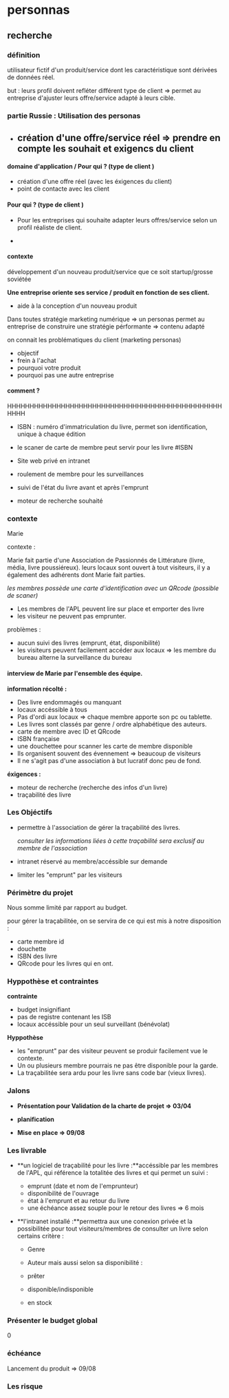 # personnas

## recherche

### définition

utilisateur fictif d'un produit/service dont les caractéristique sont dérivées de données réel.

but : leurs profil doivent refléter différent type de client => permet au entreprise d'ajuster leurs offre/service adapté à leurs cible.

### partie Russie : Utilisation des personas

* ## création d'une offre/service réel => prendre en compte les souhait et exigencs du client

#### domaine d'application / Pour qui ? (type de client )
* création d'une offre réel (avec les éxigences du client)
* point de contacte avec les client


#### Pour qui ? (type de client )

* Pour les entreprises qui souhaite adapter leurs offres/service selon un profil réaliste de client.
 
* 

#### contexte

développement d'un nouveau produit/service que ce soit startup/grosse soviétée

**Une entreprise oriente ses service / produit en fonction de ses client.**

* aide à la conception d'un nouveau produit


Dans toutes stratégie marketing numérique => un personas permet au entreprise de construire une stratégie pérformante => contenu adapté


on connait les problématiques du client (marketing personas)
* objectif
* frein à l'achat
* pourquoi votre produit
* pourquoi pas une autre entreprise 


#### comment ?




HHHHHHHHHHHHHHHHHHHHHHHHHHHHHHHHHHHHHHHHHHHHHHHHHHHH


* ISBN : numéro d'immatriculation du livre, permet son identification, unique à chaque édition

* le scaner de carte de membre peut servir pour les livre #ISBN

* Site web privé en intranet

* roulement de membre pour les surveillances

* suivi de l'état du livre avant et après l'emprunt

* moteur de recherche souhaité


### contexte

Marie 

contexte :

Marie fait partie d'une Association de Passionnés de Littérature (livre, média, livre poussiéreux). leurs locaux sont ouvert à tout visiteurs, il y a également des adhérents dont Marie fait parties.

_les membres possède une carte d'identification avec un QRcode (possible de scaner)_

* Les membres de l'APL peuvent lire sur place et emporter des livre
* les visiteur ne peuvent pas emprunter.

problèmes : 
* aucun suivi des livres (emprunt, état, disponibilité)
* les visiteurs peuvent facilement accéder aux locaux => les membre du bureau alterne la surveillance du bureau

#### interview de Marie par l'ensemble des équipe.

**information récolté :**

* Des livre endommagés ou manquant
* locaux accéssible à tous
* Pas d'ordi aux locaux => chaque membre apporte son pc ou tablette.
* Les livres sont classés par genre / ordre alphabétique des auteurs.
* carte de membre avec ID et QRcode 
* ISBN française
* une douchettee pour scanner les carte de membre disponible
* Ils organisent souvent des évennement => beaucoup de visiteurs
* Il ne s'agit pas d'une association à but lucratif donc peu de fond.

**éxigences :**

* moteur de recherche (recherche des infos d'un livre)
* traçabilité des livre

### Les Objéctifs

* permettre à l'association de gérer la traçabilité des livres.
    
    _consulter les informations liées à cette traçabilité sera exclusif au membre de l'association_

* intranet réservé au membre/accéssible sur demande
* limiter les "emprunt" par les visiteurs

### Périmètre du projet

Nous somme limité par rapport au budget.

pour gérer la traçabilitée, on se servira de ce qui est mis à notre disposition :

* carte membre id
* douchette
* ISBN des livre 
* QRcode pour les livres qui en ont.


### Hyppothèse et contraintes

**contrainte**

* budget insignifiant
* pas de registre contenant les ISB
* locaux accéssible pour un seul surveillant (bénévolat)

**Hyppothèse**

* les "emprunt" par des visiteur peuvent se produir facilement vue le contexte.
* Un ou plusieurs membre pourrais ne pas être disponible pour la garde.
* La traçabilitée sera ardu pour les livre sans code bar (vieux livres).

### Jalons

* **Présentation pour Validation de la charte de projet => 03/04**

* **planification**

* **Mise en place => 09/08**

### Les livrable

* **un logiciel de traçabilité pour les livre :**accéssible par les membres de l'APL, qui référence la totalitée des livres et qui permet un suivi :
    * emprunt (date et nom de l'emprunteur)
    * disponibilité de l'ouvrage
    * état à l'emprunt et au retour du livre
    * une échéance assez souple pour le retour des livres => 6 mois

* **l'intranet installé :**permettra aux une conexion privée et la possibilitée pour tout visiteurs/membres de consulter un livre selon certains critère :
    * Genre
    * Auteur
mais aussi selon sa disponibilité :

    * prêter
    * disponible/indisponible
    * en stock

### Présenter le budget global

0

### échéance

Lancement du produit => 09/08

### Les risque













